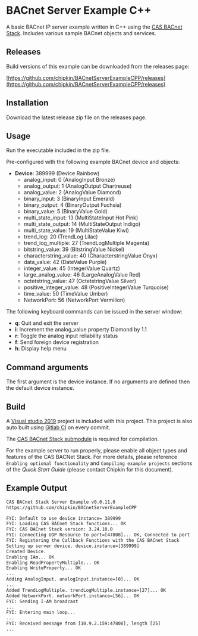# BACnet Server Example C++

A basic BACnet IP server example written in C++ using the [CAS BACnet Stack](https://store.chipkin.com/services/stacks/bacnet-stack). Includes various sample BACnet objects and services.

## Releases

Build versions of this example can be downloaded from the releases page:

[https://github.com/chipkin/BACnetServerExampleCPP/releases](https://github.com/chipkin/BACnetServerExampleCPP/releases)

## Installation

Download the latest release zip file on the releases page.

## Usage

Run the executable included in the zip file.

Pre-configured with the following example BACnet device and objects:

- **Device**: 389999 (Device Rainbow)
  - analog_input: 0  (AnalogInput Bronze)
  - analog_output: 1  (AnalogOutput Chartreuse)
  - analog_value: 2  (AnalogValue Diamond)
  - binary_input: 3  (BinaryInput Emerald)
  - binary_output: 4  (BinaryOutput Fuchsia)
  - binary_value: 5  (BinaryValue Gold)
  - multi_state_input: 13  (MultiStateInput Hot Pink)
  - multi_state_output: 14  (MultiStateOutput Indigo)
  - multi_state_value: 19  (MultiStateValue Kiwi)
  - trend_log: 20  (TrendLog Lilac)
  - trend_log_multiple: 27  (TrendLogMultiple Magenta)
  - bitstring_value: 39  (BitstringValue Nickel)
  - characterstring_value: 40  (CharacterstringValue Onyx)
  - data_value: 42  (DateValue Purple)
  - integer_value: 45  (IntegerValue Quartz)
  - large_analog_value: 46  (LargeAnalogValue Red)
  - octetstring_value: 47  (OctetstringValue Silver)
  - positive_integer_value: 48  (PositiveIntegerValue Turquoise)
  - time_value: 50  (TimeValue Umber)
  - NetworkPort: 56  (NetworkPort Vermilion)

The following keyboard commands can be issued in the server window:

- **q**: Quit and exit the server
- **i**: Increment the analog_value property Diamond by 1.1
- **r**: Toggle the analog input reliability status
- **f**: Send foreign device registration
- **h**: Display help menu

## Command arguments

The first argument is the device instance. If no arguments are defined then the default device instance.

## Build

A [Visual studio 2019](https://visualstudio.microsoft.com/downloads/) project is included with this project. This project is also auto built using [Gitlab CI](https://docs.gitlab.com/ee/ci/) on every commit.

The [CAS BACnet Stack submodule](https://github.com/chipkin/BACnetServerExampleCPP/issues/8) is required for compilation.

For the example server to run properly, please enable all object types and features of the CAS BACNet Stack. For more details, please reference `Enabling optional functionality` and `Compiling example projects` sections of the *Quick Start Guide* (please contact Chipkin for this document).

## Example Output

```txt
CAS BACnet Stack Server Example v0.0.11.0
https://github.com/chipkin/BACnetServerExampleCPP

FYI: Default to use device instance= 389999
FYI: Loading CAS BACnet Stack functions... OK
FYI: CAS BACnet Stack version: 3.24.10.0
FYI: Connecting UDP Resource to port=[47808]... OK, Connected to port
FYI: Registering the Callback Functions with the CAS BACnet Stack
Setting up server device. device.instance=[389999]
Created Device.
Enabling IAm... OK
Enabling ReadPropertyMultiple... OK
Enabling WriteProperty... OK
...
Adding AnalogInput. analogInput.instance=[0]... OK
...
Added TrendLogMultiple. trendLogMultiple.instance=[27]... OK
Added NetworkPort. networkPort.instance=[56]... OK
FYI: Sending I-AM broadcast
...
FYI: Entering main loop...
...
FYI: Received message from [10.9.2.159:47808], length [25]
...
```